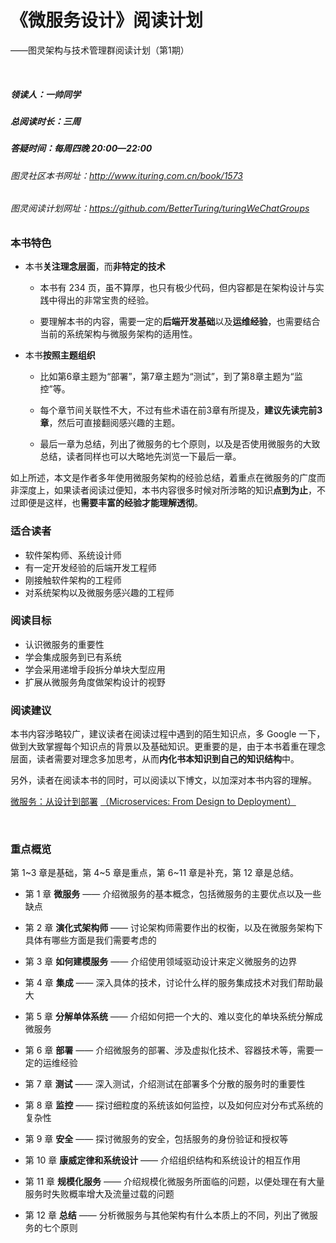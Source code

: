 # 《微服务设计》阅读计划
——图灵架构与技术管理群阅读计划（第1期）

<br>

##### 领读人：一帅同学

##### 总阅读时长：三周

##### 答疑时间：每周四晚 20:00—22:00

###### 图灵社区本书网址：<a href="http://www.ituring.com.cn/book/1573">http://www.ituring.com.cn/book/1573</a>
###### 图灵阅读计划网址：<a href="https://github.com/BetterTuring/turingWeChatGroups">https://github.com/BetterTuring/turingWeChatGroups</a>

<div style="margin-top:20px"></div>

### 本书特色

- 本书**关注理念层面**，而**非特定的技术**  

  - 本书有 234 页，虽不算厚，也只有极少代码，但内容都是在架构设计与实践中得出的非常宝贵的经验。
  
  - 要理解本书的内容，需要一定的**后端开发基础**以及**运维经验**，也需要结合当前的系统架构与微服务架构的适用性。  

- 本书**按照主题组织** 
 
  - 比如第6章主题为“部署”，第7章主题为“测试”，到了第8章主题为“监控”等。
  
  - 每个章节间关联性不大，不过有些术语在前3章有所提及，**建议先读完前3章**，然后可直接翻阅感兴趣的主题。
  
  - 最后一章为总结，列出了微服务的七个原则，以及是否使用微服务的大致总结，读者同样也可以大略地先浏览一下最后一章。

如上所述，本文是作者多年使用微服务架构的经验总结，着重点在微服务的广度而非深度上，如果读者阅读过便知，本书内容很多时候对所涉略的知识**点到为止**，不过即便是这样，也**需要丰富的经验才能理解透彻**。

### 适合读者

+ 软件架构师、系统设计师
+ 有一定开发经验的后端开发工程师
+ 刚接触软件架构的工程师
+ 对系统架构以及微服务感兴趣的工程师

### 阅读目标
	
+ 认识微服务的重要性
+ 学会集成服务到已有系统
+ 学会采用递增手段拆分单块大型应用
+ 扩展从微服务角度做架构设计的视野


### 阅读建议

<div style="margin-top:10px"></div>

本书内容涉略较广，建议读者在阅读过程中遇到的陌生知识点，多 Google 一下，做到大致掌握每个知识点的背景以及基础知识。更重要的是，由于本书着重在理念层面，读者需要对理念多加思考，从而**内化书本知识到自己的知识结构**中。

另外，读者在阅读本书的同时，可以阅读以下博文，以加深对本书内容的理解。

[微服务：从设计到部署](https://84hero.gitbooks.io/microservices/content/2.api.html) [（Microservices: From Design to Deployment）](https://www.nginx.com/blog/introduction-to-microservices/)

<br>

### 重点概览

<div style="margin-top:10px"></div>

第 1~3 章是基础，第 4~5 章是重点，第 6~11 章是补充，第 12 章是总结。

+ 第 1 章 **微服务** —— 介绍微服务的基本概念，包括微服务的主要优点以及一些缺点

+ 第 2 章 **演化式架构师** —— 讨论架构师需要作出的权衡，以及在微服务架构下具体有哪些方面是我们需要考虑的

+ 第 3 章 **如何建模服务** —— 介绍使用领域驱动设计来定义微服务的边界

+ 第 4 章 **集成** —— 深入具体的技术，讨论什么样的服务集成技术对我们帮助最大

+ 第 5 章 **分解单体系统** —— 介绍如何把一个大的、难以变化的单块系统分解成微服务

+ 第 6 章 **部署** —— 介绍微服务的部署、涉及虚拟化技术、容器技术等，需要一定的运维经验

+ 第 7 章 **测试** —— 深入测试，介绍测试在部署多个分散的服务时的重要性

+ 第 8 章 **监控** —— 探讨细粒度的系统该如何监控，以及如何应对分布式系统的复杂性

+ 第 9 章 **安全** —— 探讨微服务的安全，包括服务的身份验证和授权等

+ 第 10 章 **康威定律和系统设计** —— 介绍组织结构和系统设计的相互作用

+ 第 11 章 **规模化服务** —— 介绍规模化微服务所面临的问题，以便处理在有大量服务时失败概率增大及流量过载的问题

+ 第 12 章 **总结** —— 分析微服务与其他架构有什么本质上的不同，列出了微服务的七个原则

